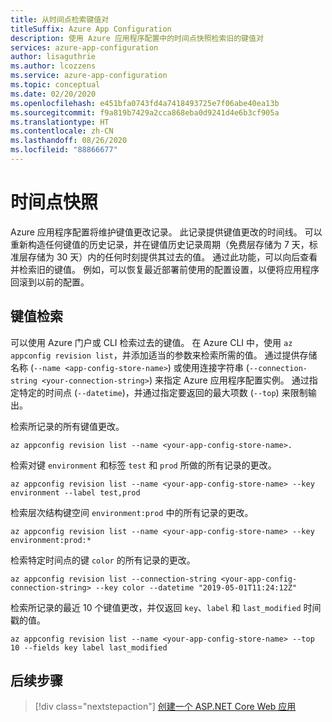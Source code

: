 ```yaml
---
title: 从时间点检索键值对
titleSuffix: Azure App Configuration
description: 使用 Azure 应用程序配置中的时间点快照检索旧的键值对
services: azure-app-configuration
author: lisaguthrie
ms.author: lcozzens
ms.service: azure-app-configuration
ms.topic: conceptual
ms.date: 02/20/2020
ms.openlocfilehash: e451bfa0743fd4a7418493725e7f06abe40ea13b
ms.sourcegitcommit: f9a819b7429a2cca868eba0d9241d4e6b3cf905a
ms.translationtype: HT
ms.contentlocale: zh-CN
ms.lasthandoff: 08/26/2020
ms.locfileid: "88866677"
---
```

# <a name="point-in-time-snapshot"></a>时间点快照

Azure 应用程序配置将维护键值更改记录。 此记录提供键值更改的时间线。 可以重新构造任何键值的历史记录，并在键值历史记录周期（免费层存储为 7 天，标准层存储为 30 天）内的任何时刻提供其过去的值。 通过此功能，可以向后查看并检索旧的键值。 例如，可以恢复最近部署前使用的配置设置，以便将应用程序回滚到以前的配置。

## <a name="key-value-retrieval"></a>键值检索

可以使用 Azure 门户或 CLI 检索过去的键值。 在 Azure CLI 中，使用 `az appconfig revision list`，并添加适当的参数来检索所需的值。  通过提供存储名称 (`--name <app-config-store-name>`) 或使用连接字符串 (`--connection-string <your-connection-string>`) 来指定 Azure 应用程序配置实例。 通过指定特定的时间点 (`--datetime`)，并通过指定要返回的最大项数 (`--top`) 来限制输出。


检索所记录的所有键值更改。

```azurecli
az appconfig revision list --name <your-app-config-store-name>.
```

检索对键 `environment` 和标签 `test` 和 `prod` 所做的所有记录的更改。

```azurecli
az appconfig revision list --name <your-app-config-store-name> --key environment --label test,prod
```

检索层次结构键空间 `environment:prod` 中的所有记录的更改。

```azurecli
az appconfig revision list --name <your-app-config-store-name> --key environment:prod:* 
```

检索特定时间点的键 `color` 的所有记录的更改。

```azurecli
az appconfig revision list --connection-string <your-app-config-connection-string> --key color --datetime "2019-05-01T11:24:12Z" 
```

检索所记录的最近 10 个键值更改，并仅返回 `key`、`label` 和 `last_modified` 时间戳的值。

```azurecli
az appconfig revision list --name <your-app-config-store-name> --top 10 --fields key label last_modified
```

## <a name="next-steps"></a>后续步骤

> [!div class="nextstepaction"]
> [创建一个 ASP.NET Core Web 应用](./quickstart-aspnet-core-app.md)  

